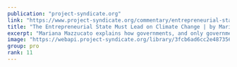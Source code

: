 ```yaml
---
publication: "project-syndicate.org"
link: "https://www.project-syndicate.org/commentary/entrepreneurial-state-only-solution-to-climate-change-by-mariana-mazzucato-2022-11"
title: "The Entrepreneurial State Must Lead on Climate Change | by Mariana Mazzucato - Project Syndicate"
excerpt: "Mariana Mazzucato explains how governments, and only governments, can accelerate the transition to a carbon-neutral economy."
image: "https://webapi.project-syndicate.org/library/3fcb6ad6cc2e48735661999a977504e1.2-1-super.1.jpg"
group: pro
rank: 11
---
```

